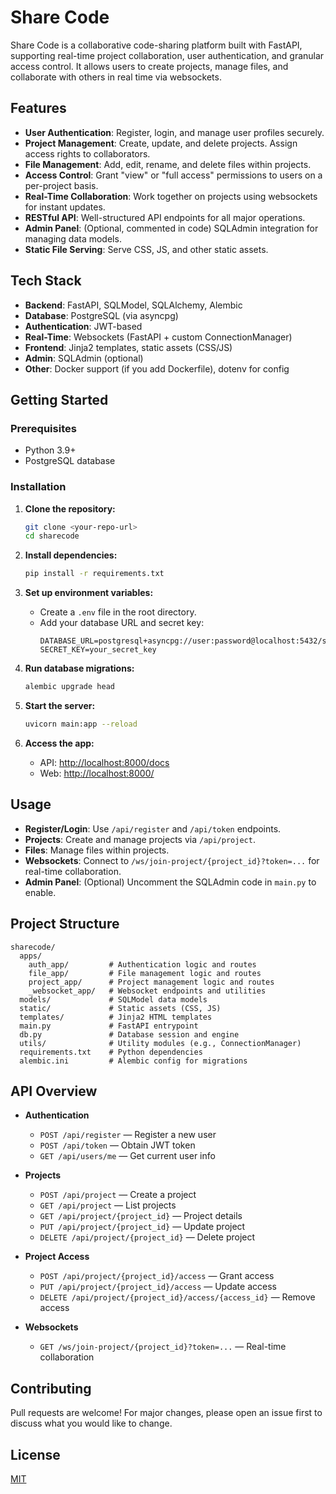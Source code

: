 # Share Code

Share Code is a collaborative code-sharing platform built with FastAPI, supporting real-time project collaboration, user authentication, and granular access control. It allows users to create projects, manage files, and collaborate with others in real time via websockets.

## Features

- **User Authentication**: Register, login, and manage user profiles securely.
- **Project Management**: Create, update, and delete projects. Assign access rights to collaborators.
- **File Management**: Add, edit, rename, and delete files within projects.
- **Access Control**: Grant "view" or "full access" permissions to users on a per-project basis.
- **Real-Time Collaboration**: Work together on projects using websockets for instant updates.
- **RESTful API**: Well-structured API endpoints for all major operations.
- **Admin Panel**: (Optional, commented in code) SQLAdmin integration for managing data models.
- **Static File Serving**: Serve CSS, JS, and other static assets.

## Tech Stack

- **Backend**: FastAPI, SQLModel, SQLAlchemy, Alembic
- **Database**: PostgreSQL (via asyncpg)
- **Authentication**: JWT-based
- **Real-Time**: Websockets (FastAPI + custom ConnectionManager)
- **Frontend**: Jinja2 templates, static assets (CSS/JS)
- **Admin**: SQLAdmin (optional)
- **Other**: Docker support (if you add Dockerfile), dotenv for config

## Getting Started

### Prerequisites

- Python 3.9+
- PostgreSQL database

### Installation

1. **Clone the repository:**
   ```bash
   git clone <your-repo-url>
   cd sharecode
   ```

2. **Install dependencies:**
   ```bash
   pip install -r requirements.txt
   ```

3. **Set up environment variables:**
   - Create a `.env` file in the root directory.
   - Add your database URL and secret key:
     ```
     DATABASE_URL=postgresql+asyncpg://user:password@localhost:5432/sharecode
     SECRET_KEY=your_secret_key
     ```

4. **Run database migrations:**
   ```bash
   alembic upgrade head
   ```

5. **Start the server:**
   ```bash
   uvicorn main:app --reload
   ```

6. **Access the app:**
   - API: [http://localhost:8000/docs](http://localhost:8000/docs)
   - Web: [http://localhost:8000/](http://localhost:8000/)

## Usage

- **Register/Login**: Use `/api/register` and `/api/token` endpoints.
- **Projects**: Create and manage projects via `/api/project`.
- **Files**: Manage files within projects.
- **Websockets**: Connect to `/ws/join-project/{project_id}?token=...` for real-time collaboration.
- **Admin Panel**: (Optional) Uncomment the SQLAdmin code in `main.py` to enable.

## Project Structure

```
sharecode/
  apps/
    auth_app/         # Authentication logic and routes
    file_app/         # File management logic and routes
    project_app/      # Project management logic and routes
    _websocket_app/   # Websocket endpoints and utilities
  models/             # SQLModel data models
  static/             # Static assets (CSS, JS)
  templates/          # Jinja2 HTML templates
  main.py             # FastAPI entrypoint
  db.py               # Database session and engine
  utils/              # Utility modules (e.g., ConnectionManager)
  requirements.txt    # Python dependencies
  alembic.ini         # Alembic config for migrations
```

## API Overview

- **Authentication**
  - `POST /api/register` — Register a new user
  - `POST /api/token` — Obtain JWT token
  - `GET /api/users/me` — Get current user info

- **Projects**
  - `POST /api/project` — Create a project
  - `GET /api/project` — List projects
  - `GET /api/project/{project_id}` — Project details
  - `PUT /api/project/{project_id}` — Update project
  - `DELETE /api/project/{project_id}` — Delete project

- **Project Access**
  - `POST /api/project/{project_id}/access` — Grant access
  - `PUT /api/project/{project_id}/access` — Update access
  - `DELETE /api/project/{project_id}/access/{access_id}` — Remove access

- **Websockets**
  - `GET /ws/join-project/{project_id}?token=...` — Real-time collaboration

## Contributing

Pull requests are welcome! For major changes, please open an issue first to discuss what you would like to change.

## License

[MIT](LICENSE)